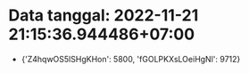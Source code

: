 # Data tanggal: 2022-11-21 21:15:36.944486+07:00

* {'Z4hqwOS5lSHgKHon': 5800, 'fGOLPKXsLOeiHgNl': 9712}
